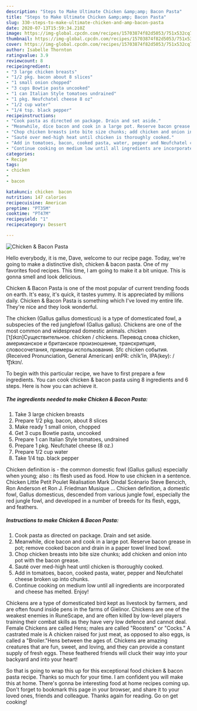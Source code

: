 ```yaml
---
description: "Steps to Make Ultimate Chicken &amp;amp; Bacon Pasta"
title: "Steps to Make Ultimate Chicken &amp;amp; Bacon Pasta"
slug: 330-steps-to-make-ultimate-chicken-and-amp-bacon-pasta
date: 2020-07-13T15:59:34.210Z
image: https://img-global.cpcdn.com/recipes/15703874f82d5053/751x532cq70/chicken-bacon-pasta-recipe-main-photo.jpg
thumbnail: https://img-global.cpcdn.com/recipes/15703874f82d5053/751x532cq70/chicken-bacon-pasta-recipe-main-photo.jpg
cover: https://img-global.cpcdn.com/recipes/15703874f82d5053/751x532cq70/chicken-bacon-pasta-recipe-main-photo.jpg
author: Isabelle Thornton
ratingvalue: 3.9
reviewcount: 8
recipeingredient:
- "3 large chicken breasts"
- "1/2 pkg. bacon about 8 slices"
- "1 small onion chopped"
- "3 cups Bowtie pasta uncooked"
- "1 can Italian Style tomatoes undrained"
- "1 pkg. Neufchatel cheese 8 oz"
- "1/2 cup water"
- "1/4 tsp. black pepper"
recipeinstructions:
- "Cook pasta as directed on package. Drain and set aside."
- "Meanwhile, dice bacon and cook in a large pot. Reserve bacon grease in pot; remove cooked bacon and drain in a paper towel lined bowl."
- "Chop chicken breasts into bite size chunks; add chicken and onion into pot with the bacon grease."
- "Sauté over med-high heat until chicken is thoroughly cooked."
- "Add in tomatoes, bacon, cooked pasta, water, pepper and Neufchatel cheese broken up into chunks."
- "Continue cooking on medium low until all ingredients are incorporated and cheese has melted. Enjoy!"
categories:
- Recipe
tags:
- chicken
- 
- bacon

katakunci: chicken  bacon 
nutrition: 147 calories
recipecuisine: American
preptime: "PT35M"
cooktime: "PT47M"
recipeyield: "1"
recipecategory: Dessert

---
```



![Chicken &amp; Bacon Pasta](https://img-global.cpcdn.com/recipes/15703874f82d5053/751x532cq70/chicken-bacon-pasta-recipe-main-photo.jpg)

Hello everybody, it is me, Dave, welcome to our recipe page. Today, we're going to make a distinctive dish, chicken &amp; bacon pasta. One of my favorites food recipes. This time, I am going to make it a bit unique. This is gonna smell and look delicious.

Chicken &amp; Bacon Pasta is one of the most popular of current trending foods on earth. It's easy, it's quick, it tastes yummy. It is appreciated by millions daily. Chicken &amp; Bacon Pasta is something which I've loved my entire life. They're nice and they look wonderful.

The chicken (Gallus gallus domesticus) is a type of domesticated fowl, a subspecies of the red junglefowl (Gallus gallus). Chickens are one of the most common and widespread domestic animals. chicken [ˈtʃɪkɪn]Существительное. chicken / chickens. Перевод слова chicken, американское и британское произношение, транскрипция, словосочетания, примеры использования. Sfc chicken события. (Received Pronunciation, General American) enPR: chĭk&#39;ĭn, IPA(key): /ˈt͡ʃɪkɪn/.


To begin with this particular recipe, we have to first prepare a few ingredients. You can cook chicken &amp; bacon pasta using 8 ingredients and 6 steps. Here is how you can achieve it.

<!--inarticleads1-->

##### The ingredients needed to make Chicken &amp; Bacon Pasta:

1. Take 3 large chicken breasts
1. Prepare 1/2 pkg. bacon, about 8 slices
1. Make ready 1 small onion, chopped
1. Get 3 cups Bowtie pasta, uncooked
1. Prepare 1 can Italian Style tomatoes, undrained
1. Prepare 1 pkg. Neufchatel cheese (8 oz.)
1. Prepare 1/2 cup water
1. Take 1/4 tsp. black pepper


Chicken definition is - the common domestic fowl (Gallus gallus) especially when young; also : its flesh used as food. How to use chicken in a sentence. Chicken Little Petit Poulet Réalisation Mark Dindal Scénario Steve Bencich, Ron Anderson et Ron J. Friedman Musique … Chicken definition, a domestic fowl, Gallus domesticus, descended from various jungle fowl, especially the red jungle fowl, and developed in a number of breeds for its flesh, eggs, and feathers. 

<!--inarticleads2-->

##### Instructions to make Chicken &amp; Bacon Pasta:

1. Cook pasta as directed on package. Drain and set aside.
1. Meanwhile, dice bacon and cook in a large pot. Reserve bacon grease in pot; remove cooked bacon and drain in a paper towel lined bowl.
1. Chop chicken breasts into bite size chunks; add chicken and onion into pot with the bacon grease.
1. Sauté over med-high heat until chicken is thoroughly cooked.
1. Add in tomatoes, bacon, cooked pasta, water, pepper and Neufchatel cheese broken up into chunks.
1. Continue cooking on medium low until all ingredients are incorporated and cheese has melted. Enjoy!


Chickens are a type of domesticated bird kept as livestock by farmers, and are often found inside pens in the farms of Gielinor. Chickens are one of the weakest enemies in RuneScape, and are often killed by low-level players training their combat skills as they have very low defence and cannot deal. Female Chickens are called Hens; males are called &#34;Roosters&#34; or &#34;Cocks.&#34; A castrated male is A chicken raised for just meat, as opposed to also eggs, is called a &#34;Broiler.&#34;Hens between the ages of. Chickens are amazing creatures that are fun, sweet, and loving, and they can provide a constant supply of fresh eggs. These feathered friends will cluck their way into your backyard and into your heart! 

So that is going to wrap this up for this exceptional food chicken &amp; bacon pasta recipe. Thanks so much for your time. I am confident you will make this at home. There's gonna be interesting food at home recipes coming up. Don't forget to bookmark this page in your browser, and share it to your loved ones, friends and colleague. Thanks again for reading. Go on get cooking!
